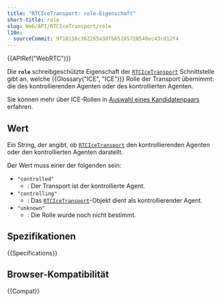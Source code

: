 ```yaml
---
title: "RTCIceTransport: role-Eigenschaft"
short-title: role
slug: Web/API/RTCIceTransport/role
l10n:
  sourceCommit: 9f18116c362265a3dfb65185728548ec43cd12f4
---
```


{{APIRef("WebRTC")}}

Die **`role`** schreibgeschützte Eigenschaft der [`RTCIceTransport`](/de/docs/Web/API/RTCIceTransport) Schnittstelle gibt an, welche {{Glossary("ICE", "ICE")}} Rolle der Transport übernimmt: die des kontrollierenden Agenten oder des kontrollierten Agenten.

Sie können mehr über ICE-Rollen in [Auswahl eines Kandidatenpaars](/de/docs/Web/API/WebRTC_API/Connectivity#choosing_a_candidate_pair) erfahren.

## Wert

Ein String, der angibt, ob [`RTCIceTransport`](/de/docs/Web/API/RTCIceTransport) den kontrollierenden Agenten oder den kontrollierten Agenten darstellt.

Der Wert muss einer der folgenden sein:

- `"controlled"`
  - : Der Transport ist der kontrollierte Agent.
- `"controlling"`
  - : Das [`RTCIceTransport`](/de/docs/Web/API/RTCIceTransport)-Objekt dient als kontrollierender Agent.
- `"unknown"`
  - : Die Rolle wurde noch nicht bestimmt.

## Spezifikationen

{{Specifications}}

## Browser-Kompatibilität

{{Compat}}
